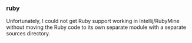 ### ruby

Unfortunately, I could not get Ruby support working in Intellij/RubyMine without moving the Ruby code to its own
separate module with a separate sources directory.